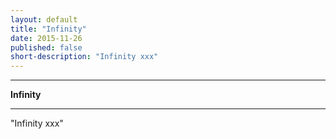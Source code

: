 ```yaml
---
layout: default
title: "Infinity"
date: 2015-11-26
published: false
short-description: "Infinity xxx"
---
```




***
<b>Infinity</b>  

***

"Infinity xxx"


